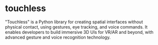 # touchless
"Touchless" is a Python library for creating spatial interfaces without physical contact, using gestures, eye tracking, and voice commands. It enables developers to build immersive 3D UIs for VR/AR and beyond, with advanced gesture and voice recognition technology.
